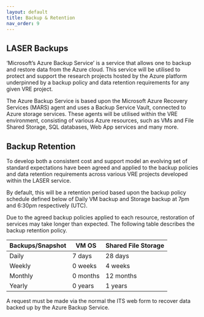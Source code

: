 ```yaml
---
layout: default
title: Backup & Retention
nav_order: 9
---
```


## LASER Backups 
 
‘Microsoft’s Azure Backup Service’ is a service that allows one to backup and restore data from the Azure cloud. This service will be utilised to protect and support the research projects hosted by the Azure platform underpinned by a backup policy and data retention requirements for any given VRE project.  

The Azure Backup Service is based upon the Microsoft Azure Recovery Services (MARS) agent and uses a Backup Service Vault, connected to Azure storage services. These agents will be utilised within the VRE environment, consisting of various Azure resources, such as VMs and File Shared Storage, SQL databases, Web App services and many more.  

## Backup Retention 

To develop both a consistent cost and support model an evolving set of standard expectations have been agreed and applied to the backup policies and data retention requirements across various VRE projects developed within the LASER service.  

By default, this will be a retention period based upon the backup policy schedule defined below of Daily VM backup and Storage backup at 7pm and 6:30pm respectively (UTC).  

Due to the agreed backup policies applied to each resource, restoration of services may take longer than expected. The following table describes the backup retention policy.  
 
|Backups/Snapshot |VM OS |Shared File Storage |
|---|---|---|
|Daily |7 days |28 days |
|Weekly |0 weeks |4 weeks |
|Monthly |0 months |12 months |
|Yearly |0 years |1 years |
 
A request must be made via the normal the ITS web form to recover data backed up by the Azure Backup Service.

